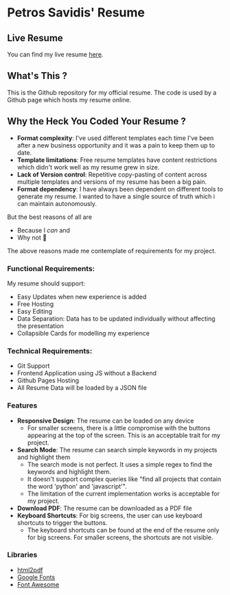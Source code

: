 # Petros Savidis' Resume

## Live Resume

You can find my live resume [here](https://psavidis.github.io/resume/).

## What's This ?
This is the Github repository for my official resume. The code is used by a Github page which hosts my resume online.

## Why the Heck You Coded Your Resume ?
- **Format complexity**: I've used different templates each time I've been after a new business opportunity and it was a pain to keep them up to date.
- **Template limitations**: Free resume templates have content restrictions which didn't work well as my resume grew in size.
- **Lack of Version control**: Repetitive copy-pasting of content across multiple templates and versions of my resume has been a big pain.
- **Format dependency**: I have always been dependent on different tools to generate my resume. I wanted to have a single source of truth which i can maintain autonomously. 

But the best reasons of all are

- Because I _can_ and 
- Why not 🤘

The above reasons made me contemplate of requirements for my project.

### Functional Requirements:

My resume should support:

- Easy Updates when new experience is added
- Free Hosting
- Easy Editing
- Data Separation: Data has to be updated individually without affecting the presentation
- Collapsible Cards for modelling my experience

### Technical Requirements:
- Git Support
- Frontend Application using JS without a Backend
- Github Pages Hosting
- All Resume Data will be loaded by a JSON file

### Features

- **Responsive Design**: The resume can be loaded on any device
  - For smaller screens, there is a little compromise with the buttons appearing at the top of the screen. This is an acceptable trait for my project.
- **Search Mode**: The resume can search simple keywords in my projects and highlight them
  - The search mode is not perfect. It uses a simple regex to find the keywords and highlight them. 
  - It doesn't support complex queries like "find all projects that contain the word 'python' and 'javascript'". 
  - The limitation of the current implementation works is acceptable for my project.
- **Download PDF**: The resume can be downloaded as a PDF file
- **Keyboard Shortcuts**: For big screens, the user can use keyboard shortcuts to trigger the buttons.
  - The keyboard shortcuts can be found at the end of the resume only for big screens. For smaller screens, the shortcuts are not visible.

### Libraries

- [html2pdf](https://ekoopmans.github.io/html2pdf.js/)
- [Google Fonts](https://fonts.google.com/)
- [Font Awesome](https://fontawesome.com/)